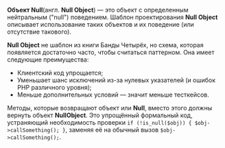 **Объект Null**(англ. **Null Object**) — это объект с определенным нейтральным ("null") поведением.
Шаблон проектирования **Null Object** описывает использование таких объектов и их поведение (или отсутствие такового).

**Null Object** не шаблон из книги Банды Четырёх, но схема, которая появляется достаточно часто, чтобы считаться паттерном.
Она имеет следующие преимущества:

* Клиентский код упрощается;
* Уменьшает шанс исключений из-за нулевых указателей (и ошибок PHP различного уровня);
* Меньше дополнительных условий — значит меньше тесткейсов.

Методы, которые возвращают объект или **Null**, вместо этого должны вернуть объект **NullObject**.
Это упрощённый формальный код, устраняющий необходимость проверки `if (!is_null($obj)) { $obj->callSomething(); }`,
заменяя её на обычный вызов `$obj->callSomething();`.